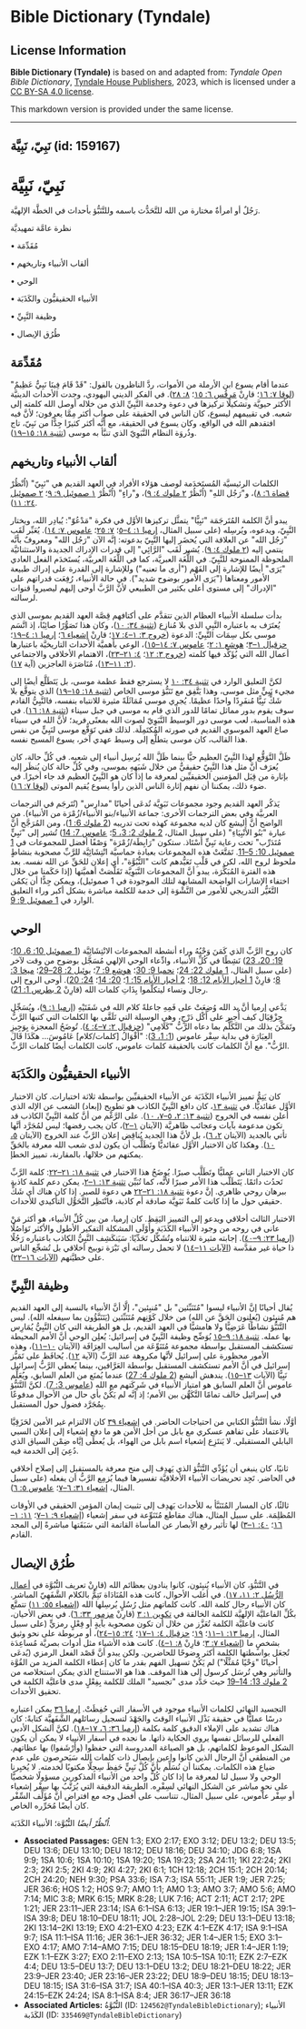 # Bible Dictionary (Tyndale)

## License Information

**Bible Dictionary (Tyndale)** is based on and adapted from: _Tyndale Open Bible Dictionary_, [Tyndale House Publishers](https://tyndaleopenresources.com/), 2023, which is licensed under a [CC BY-SA 4.0 license](https://creativecommons.org/licenses/by-sa/4.0/legalcode.en).

This markdown version is provided under the same license.



--------------------------------

## نَبِيّ، نَبِيَّة (id: 159167)

نَبِيّ، نَبِيَّة
================

رَجُلٌ أو امرأةٌ مختارة من الله للتَّحَدُّث باسمه وللتَّنَبُّؤ بأحداث في الخطَّة الإلهيَّة.

نظرة عامَّة تمهيديَّة

• مُقَدِّمَة

• ألقاب الأنبياء وتاريخهم

• الوحي

• الأنبياء الحقيقيُّون والكَذَبَة

• وظيفة النَّبِيِّ

• طُرُق الإيصال

مُقَدِّمَة
----------

عندما أقام يسوع ابن الأرملة من الأموات، ردَّ الناظرون بالقول: "قَدْ قَامَ فِينَا نَبِيٌّ عَظِيمٌ" ([لوقا ٧: ١٦](https://ref.ly/Luke7:16)؛ قارِنْ [مَرقُس ٦: ١٥](https://ref.ly/Mark6:15)؛ [٨: ٢٨](https://ref.ly/Mark8:28)). في الفكر الديني اليهودي، وجدت الأحداث الدينيَّة الأكثر حيويَّة وتشكيلًا تركيزها في دعوة وخدمة النَّبِيِّ الذي من خلاله أوصل الله كلمته إلى شعبه. في تقييمهم ليسوع، كان الناس في الحقيقة على صواب أكثر مِمَّا يعرفون؛ لأنَّ فيه افتقدهم الله في الواقع، وكان يسوع في الحقيقة، مع أنَّه أكثر كثيرًا جِدًّا من نَبِيّ، تاج وذُروَة النظام النَّبَوِيّ الذي تنبَّأ به موسى ([تثنية ١٨: ١٥–١٩](https://ref.ly/Deut18:15-Deut18:19)).

ألقاب الأنبياء وتاريخهم
-----------------------

الكلمات الرئيسيَّة المُستَخدَمة لوصف هؤلاء الأفراد في العهد القديم هي "نَبِيّ" (اُنْظُرْ [قضاة ٦: ٨](https://ref.ly/Judg6:8))، و"رَجُل اللهِ" (اُنْظُرْ [٢ ملوك ٤: ٩](https://ref.ly/2Kgs4:9))، و"راءٍ" (اُنْظُرْ [١ صموئيل ٩: ٩](https://ref.ly/1Sam9:9)؛ [٢ صموئيل ٢٤: ١١](https://ref.ly/2Sam24:11)).

يبدو أنَّ الكلمة المُتَرجَمَة "نَبِيًّا" يتمثَّل تركيزها الأوَّل في فكرة "مَدْعُوّ": يُبادِر الله، ويختار النَّبِيّ، ويدعوه، ويُرسِله (على سبيل المثال، [إرميا ١: ٤–٥](https://ref.ly/Jer1:4-Jer1:5)؛ [٧: ٢٥](https://ref.ly/Jer7:25)؛ [عاموس ٧: ١٤](https://ref.ly/Amos7:14)). يُعَبِّر لَقَب "رَجُل الله" عن العلاقة التي يُحضَر إليها النَّبِيّ بدعوته: إنَّه الآن "رَجُل الله" ومعروفٌ بأنَّه ينتمي إليه ([٢ ملوك ٤: ٩](https://ref.ly/2Kgs4:9)). يُشير لَقَب "الرَّائِي" إلى قدرات الإدراك الجديدة والاستثنائيَّة الملحوظة الممنوحة للنَّبِيّ. في اللُّغَة العبريَّة، كما في اللُّغَة العربيَّة، يُستَخدَم الفعل العادي "يَرَى" أيضًا للإشارة إلى الفَهْم ("أرى ما تعنيه") وللإشارة إلى القدرة على إدراك طبيعة الأمور ومعناها ("يَرَى الأمور بوضوح شديد"). في حالة الأنبياء، رُفِعَت قدراتهم على "الإدراك" إلى مستوى أعلى بكثير من الطبيعي لأنَّ الرَّبَّ أوحى إليهم ليصيروا قنوات لرسالته.

بدأت سلسلة الأنبياء العظام الذين تتقدَّم على أكتافهم قِصَّة العهد القديم بموسى الذي يُعتَرَف به باعتباره النَّبِي الذي بلا مُنازِع ([تثنية ٣٤: ١٠](https://ref.ly/Deut34:10))، وكان هذا تَصَوُّرًا صائِبًا، إذ اتَّسَم موسى بكل سِمَات النَّبِيِّ: الدعوة ([خروج ٣: ١–٤: ١٧](https://ref.ly/Exod3:1-Exod4:17)؛ قارِنْ [إشعياء ٦](https://ref.ly/Isa6:1-Isa6:13)؛ [إرميا ١: ٤–١٩](https://ref.ly/Jer1:4-Jer1:19)؛ [حزقيال ١–٣](https://ref.ly/Ezek1:1-Ezek3:27)؛ [هوشع ١: ٢](https://ref.ly/Hos1:2)؛ [عاموس ٧: ١٤–١٥](https://ref.ly/Amos7:14-Amos7:15))، الوعي بأهميَّة الأحداث التاريخيَّة باعتبارها أعمال الله التي يُؤَكِّد فيها كلمته ([خروج ٣: ١٢](https://ref.ly/Exod3:12)؛ [٤: ٢١–٢٣](https://ref.ly/Exod4:21-Exod4:23))، الاهتمام الأخلاقي والاجتماعي ([٢: ١١–١٣](https://ref.ly/Exod2:11-Exod2:13))، مُنَاصَرَة العاجزين (آية [١٧](https://ref.ly/Exod2:17)).

لكنَّ التعليق الوارد في [تثنية ٣٤: ١٠](https://ref.ly/Deut34:10) لا يسترجع فقط عظمة موسى، بل يَتَطَلَّع أيضًا إلى مجيء نَبِيٍّ مثل موسى، وهذا يَتَّفِق مع تَنَبُّؤ موسى الخاص ([تثنية ١٨: ١٥–١٩](https://ref.ly/Deut18:15-Deut18:19)) الذي يتوقَّع بلا شَكٍّ نَبِيًّا مُنفَرِدًا واحدًا عظيمًا. يُجرِي موسى مُمَاثَلَةً مثيرة للانتباه بنفسه، فالنَّبِيُّ القادم سوف يقوم بدور مماثل تمامًا للدور الذي قام به موسى في جبل سيناء ([تثنية ١٨: ١٦](https://ref.ly/Deut18:16)). في هذه المناسبة، لعب موسى دور الوسيط النَّبَوِيّ لصوت الله بمعنًى فريد؛ لأنَّ الله في سيناء صاغ العهد الموسوي القديم في صورته المُكتَمِلَة. لذلك ففي تَوَقُّع موسى لنَبِيٍّ من نفس هذا القالب، كان موسى يتطلَّع إلى وسيط عهدي آخر، يسوع المسيح نفسه.

ظَلَّ التَّوَقُّع لهذا النَّبِيّ العظيم حيًّا بينما ظَلَّ الله يُرسِل أنبياء إلى شعبه. في كُلِّ حالة، كان يُعرَف أنَّ مثل هذا النَّبِيّ حقيقيٌّ من خلال شَبَهِهِ بموسى، وفي كُلِّ حالة كان يُنظَر إليه بإثارة من قِبَل المؤمنين الحقيقيِّين لمعرفة ما إذا كان هو النَّبِيّ العظيم قد جاء أخيرًا. في ضوء ذلك، يمكننا أن نفهم إثارة الناس الذين رأوا يسوع يُقيم الموتى ([لوقا ٧: ١٦](https://ref.ly/Luke7:16)).

يَذكُر العهد القديم وجود مجموعات نَبَوِيَّة تُدعَى أحيانًا "مدارس" (تُتَرجَم في الترجمات العربيَّة وفي بعض الترجمات الأخرى: جماعة الأنبياء/بنو الأنبياء/زُمْرَة من الأنبياء). من الواضح أنَّ أليشع كان لديه مجموعة كهذه تحت تدريبه ([2 ملوك 6: 1](https://ref.ly/2Kgs6:1))، ومن المُرَجَّح أنَّ عبارة "بَنُو الأَنْبِيَاءِ" (على سبيل المثال، [2 ملوك 2: 3، 5](https://ref.ly/2Kgs2:3)؛ [عاموس 7: 14](https://ref.ly/Amos7:14)) تُشير إلى "نَبِيٍّ مُتَدَرِّب" تحت رعاية نَبِيٍّ أُسْتَاذ. ستكون "رَابِطَة/زُمْرَة" وَصْفًا أفضل للمجموعات في [1 صموئيل 10: 5–11](https://ref.ly/1Sam10:5-1Sam10:11). تَمَتَّعَتْ هذه المجموعات بعبادة حماسيَّة انْتِشَائِيَّة للرَّبِّ مصحوبة بنشاطٍ ملحوظ لروح الله، لكن في قَلْبِ تَعَبُّدهم كانت "النُّبُوَّة"، أي إعلان للحَقِّ عن الله نفسه. بعد هذه الفترة المُبَكِّرَة، يبدو أنَّ المجموعات النَّبَوِيَّة تَقَلَّصَتْ أهميَّتها (إذا حَكَمنا من خلال اختفاء الإشارات الواضحة المشابهة لتلك الموجودة في 1 صموئيل)، ويمكن جِدًّا أن يَكمُن التَّغَيُّر التدريجي للأمور من النَّشْوَة إلى خدمة للكلمة مباشرة بشكل أكبر وراء التعليق الوارد في [1 صموئيل 9: 9](https://ref.ly/1Sam9:9).

الوحي
-----

كان روح الرَّبِّ الذي كَمَنَ وَحْيُهُ وراء أنشطة المجموعات الانْتِشَائِيَّة ([1 صموئيل 10: 6، 10](https://ref.ly/1Sam10:6)؛ [19: 20، 23](https://ref.ly/1Sam19:20)) نَشِطًا في كُلِّ الأنبياء، وادِّعاء الوحي الإلهي مُسَجَّل بوضوح من وقت لآخر (على سبيل المثال، [1 ملوك 22: 24](https://ref.ly/1Kgs22:24)؛ [نحميا 9: 30](https://ref.ly/Neh9:30)؛ [هوشع 9: 7](https://ref.ly/Hos9:7)؛ [يوئيل 2: 28–29](https://ref.ly/Joel2:28-Joel2:29)؛ [ميخا 3: 8](https://ref.ly/Mic3:8)؛ قارِنْ [1 أخبار الأيام 12: 18](https://ref.ly/1Chr12:18)؛ [2 أخبار الأيام 15: 1](https://ref.ly/2Chr15:1)؛ [20: 14](https://ref.ly/2Chr20:14)؛ [24: 20](https://ref.ly/2Chr24:20)). أوحى الروح إلى رجال ونساء ليتكلَّموا بِذَاتِ كلمات الله (قارِنْ [2 بطرس 1: 21](https://ref.ly/2Pet1:21)).

يَدَّعي إرميا أنَّ يد الله وُضِعَتْ على فَمِهِ جاعلةً كلام الله في شَفَتَيْهِ ([إرميا ١: ٩](https://ref.ly/Jer1:9))، ويُسَجِّل حِزْقِيَال كيف أُجبِر على أَكْل دَرْجٍ، وهي الوسيلة التي تَلَقَّى بها الكلمات التي كتبها الرَّبُّ وتَمَكَّنَ بذلك من التَّكَلُّم بما دعاه الرَّبُّ "كَلَامِي" ([حزقيال ٢: ٧–٤: ٤](https://ref.ly/Ezek2:7-Ezek4:4)). تُوضَحُ المعجزة بِوَجِيزِ العِبَارَة في بداية سِفْر عاموس ([1: 1، 3](https://ref.ly/Amos1:1)): "أَقْوَالُ \[كلمات/كلام] عَامُوسَ... هكَذَا قَالَ الرَّبُّ". مع أنَّ الكلمات كانت بالحقيقة كلمات عاموس، كانت الكلمات أيضًا كلمات الرَّبِّ.

الأنبياء الحقيقيُّون والكَذَبَة
-------------------------------

كان يَتِمُّ تمييز الأنبياء الكَذَبَة عن الأنبياء الحقيقيِّين بواسطة ثلاثة اختبارات. كان الاختبار الأوَّل عقائديًّا. في [تثنية ١٣](https://ref.ly/Deut13:1-Deut13:18)، كان دافع النَّبِيِّ الكاذب هو تطويح (إبعاد) الشعب عن الإله الذي أعلن نفسه في الخروج ([تثنية ١٣: ٢، ٥–٧، ١٠](https://ref.ly/Deut13:2)). على الرَّغْم من أنَّ كلمة النَّبِيِّ الكاذب قد تكون مدعومة بآيات وعجائب ظاهريَّة (الآيتان [١–٢](https://ref.ly/Deut13:1-Deut13:2))، كان يجب رفضها؛ ليس لمُجَرَّد أنَّها تأتي بالجديد (الآيتان [٢، ٦](https://ref.ly/Deut13:2))، بل لأنَّ هذا الجديد يُناقِض إعلان الرَّبِّ عند الخروج (الآيتان [٥، ١٠](https://ref.ly/Deut13:5)). وهكذا كان الاختبار الأوَّل عقائديًّا وتَطَلَّب أن يكون لدى شعب الله معرفة بالحَقِّ يمكنهم من خلالها، بالمقارنة، تمييز الخطإ.

كان الاختبار الثاني عمليًّا وتَطَلَّب صبرًا. يُوضَحُ هذا الاختبار في [تثنية ١٨: ٢١–٢٢](https://ref.ly/Deut18:21-Deut18:22): كلمة الرَّبِّ تَحدُث دائمًا. يَتَطَلَّب هذا الأمر صبرًا لأنَّه، كما تُبَيِّن [تثنية ١٣: ١–٢](https://ref.ly/Deut13:1-Deut13:2)، يمكن دعم كلمة كاذبة ببرهان روحي ظاهري. إنَّ دعوة [تثنية ١٨: ٢١–٢٢](https://ref.ly/Deut18:21-Deut18:22) هي دعوة للصبر. إذا كان هناك أي شَكٍّ حقيقي حول ما إذا كانت كلمةٌ نَبَوِيَّة صادقة أم كاذبة، فانْتَظِر التَّحَوُّل التأكيدي للأحداث.

الاختبار الثالث أخلاقي ويدعو إلى التمييز اليَقِظ. كان إرميا، من بين كُلِّ الأنبياء، هو أكثر مَنْ عانى في روحه من وجود الأنبياء الكَذَبَة وأَوْلَى المشكلة التفكير الأطول والأكثر تَوَاصُلًا ([إرميا ٢٣: ٩–٤٠](https://ref.ly/Jer23:9-Jer23:40)). إجابته مثيرة للانتباه وتُشَكِّل تَحَدِّيًا: سَيَنكَشِف النَّبِيُّ الكاذب باعتباره رَجُلًا ذا حياة غير مقدَّسة ([الآيات ١١–١٤](https://ref.ly/Jer23:11-Jer23:14)) لا تحمل رسالته أي نَبْرَة توبيخ أخلاقي بل تُشجِّع الناس على خطيَّتهم ([الآيات ١٦–٢٢](https://ref.ly/Jer23:16-Jer23:22)).

وظيفة النَّبِيِّ
----------------

يُقال أحيانًا إنَّ الأنبياء ليسوا "مُتَنَبِّئين" بل "مُنبِئين"، إلَّا أنَّ الأنبياء بالنسبة إلى العهد القديم هم مُنبِئون (يُعلِنون الحَقَّ عن الله) من خلال كَوْنِهم مُتَنَبِّئين (يَتَنَبَّؤُون بما سيفعله الله). ليس التَّنَبُّؤ نشاطًا عَرَضِيًّا ولا هامشيًّا في العهد القديم، بل هو الطريقة التي كان النَّبِيُّ يُمَارِس بها عمله. [تثنية ١٨: ٩–١٥](https://ref.ly/Deut18:9-Deut18:15) يُوَضِّح وظيفة النَّبِيِّ في إسرائيل: يُعلِن الوحي أنَّ الأمم المحيطة تستكشف المستقبل بواسطة مجموعة مُتَنَوِّعَة من أساليب العِرَافَة (الآيتان [١٠–١١](https://ref.ly/Deut18:10-Deut18:11))، وهذه الأمور محظورة على إسرائيل لأنَّها مكروهة عند الرَّبِّ (الآية [١٢](https://ref.ly/Deut18:12)). يُحافَظ على تَمَيُّز إسرائيل في أنَّ الأمم تستكشف المستقبل بواسطة العَرَّافين، بينما يُعطي الرَّبُّ إسرائيل نَبِيًّا (الآيات [١٣–١٥](https://ref.ly/Deut18:13-Deut18:15)). يندهش أليشع ([2 ملوك 4: 27](https://ref.ly/2Kgs4:27)) عندما يُمنَع من العلم السابق، ويُعَلِّم عاموس أنَّ العلم السابق هو امتياز الأنبياء في شَرِكَتهم مع الله ([عاموس 3: 7](https://ref.ly/Amos3:7)). لكنَّ التَّنَبُّؤ في إسرائيل خالف تمامًا التَّكَهُّن بين الأمم؛ إذ إنَّه لم يَكُنْ بأي حال من الأحوال مدفوعًا بِمُجَرَّد فضول حول المستقبل.

أوَّلًا، نشأ التَّنَبُّؤ الكتابي من احتياجات الحاضر. في [إشعياء ٣٩](https://ref.ly/Isa39:1-Isa39:8) كان الالتزام غير الأمين لحَزَقِيَّا بالاعتماد على تفاهم عسكري مع بابل من أجل الأمن هو ما دفع إشعياء إلى إعلان السبي البابلي المستقبلي. لا يَنتَزِع إشعياء اسم بابل من الهواء، بل يُعطَى إيَّاه ضِمْن السياق الذي دُعِيَ إلى الخدمة فيه.

ثانيًا، كان ينبغي أن يُؤَدِّي التَّنَبُّؤ الذي يَهدِف إلى منح معرفة بالمستقبل إلى إصلاح أخلاقي في الحاضر. تَجِد تحريضات الأنبياء الأخلاقيَّة تفسيرها فيما يُزمِع الرَّبُّ أن يفعله (على سبيل المثال، [إشعياء ٣١: ٦–٧](https://ref.ly/Isa31:6-Isa31:7)؛ [عاموس ٥: ٦](https://ref.ly/Amos5:6)).

ثالثًا، كان المسار المُتَنَبَّأ به للأحداث يَهدِف إلى تثبيت إيمان المؤمن الحقيقي في الأوقات المُظلِمَة. على سبيل المثال، هناك مقاطع مُتَنَوِّعة في سفر إشعياء ([إشعياء ٩: ١–٧](https://ref.ly/Isa9:1-Isa9:7)؛ [١١: ١–١٦](https://ref.ly/Isa11:1-Isa11:16)؛ [٤٠: ١–٣](https://ref.ly/Isa40:1-Isa40:3)) لها تأثير رفع الأبصار عن المأساة القاتمة التي سَبَقَتها مباشرةً إلى المجد القادم.

طُرُق الإيصال
-------------

في التَّنَبُّؤ، كان الأنبياء يُنبِئون، كانوا ينادون بعظائم الله (قارِنْ تعريف النُّبُوَّة في [أعمال الرُّسُل ٢: ١١، ١٧](https://ref.ly/Acts2:11)). في أغلب الأحوال، كانت هذه المُنَادَاة تَتِمُّ بالكلام الشَّفَهِيّ المباشر. كان الأنبياء رجال كلمة الله. كانت كلماتهم مثل رُسُلٍ يُرسِلها الله ([إشعياء ٥٥: ١١](https://ref.ly/Isa55:11)) تتمتَّع بكُلِّ الفاعليَّة الإلهيَّة للكلمة الخالقة في [تكوين ١: ٣](https://ref.ly/Gen1:3) (قارِنْ [مزمور ٣٣: ٦](https://ref.ly/Ps33:6)). في بعض الأحيان، كانت فاعليَّة الكلمة تُعَزَّز من خلال أن تكون مصحوبة بآيةٍ أو فِعْلٍ رمزيٍّ (على سبيل المثال، [إرميا ١٣: ١–١١](https://ref.ly/Jer13:1-Jer13:11)؛ [١٩](https://ref.ly/Jer19:1-Jer19:15)؛ [حزقيال ٤: ١–١٧](https://ref.ly/Ezek4:1-Ezek4:17)؛ [٢٤: ١٥–٢٤](https://ref.ly/Ezek24:15-Ezek24:24))، أو مربوطة على نحو وثيق بشخصٍ ما ([إشعياء ٧: ٣](https://ref.ly/Isa7:3)؛ قارِنْ [٨: ١–٤](https://ref.ly/Isa8:1-Isa8:4)). كانت هذه الأشياء مثل أدوات بصريَّة مُساعِدَة تُجعَل بواسطتها الكلمة أكثر وضوحًا للحاضرين. ولكن يبدو أنَّ قَصْد الفعل الرمزي (يُدعَى أحيانًا "وَحْيًا مُمَثَّلًا") لم يَكُنْ تسهيل الفهم بقدر ما كان إعطاء الكلمة المزيد من القُوَّة والتأثير وهي تُرسَل كرسول إلى هذا الموقف. هذا هو الاستنتاج الذي يمكن استخلاصه من [2 ملوك 13: 14–19](https://ref.ly/2Kgs13:14-2Kgs13:19) حيث حَدَّد مدى "تجسيد" الملك للكلمة بِفِعْلٍ مدى فاعليَّة الكلمة في تحقيق الأحداث.

التجسيد النهائي لكلمات الأنبياء موجود في الأسفار التي حُفِظَتْ. [إرميا ٣٦](https://ref.ly/Jer36:1-Jer36:32) يمكن اعتباره درسًا عمليًّا في حقيقة بَذْل الأنبياء الوقتَ والجَهْدَ لتسجيل رسائلهم الشَّفَهِيَّة كتابةً: كان هناك تشديد على الإملاء الدقيق كلمة بكلمة ([إرميا ٣٦: ٦، ١٧–١٨](https://ref.ly/Jer36:6)). لكنَّ الشكل الأدبي الفعلي للرسائل نفسها يروي الحكاية ذاتها. ما نجده في أسفار الأنبياء لا يمكن أن يكون الشكل الموعوظ لكلماتهم، بل هو الصياغة المدروسة التي حفظوا (وأَرْشَفوا) بها عظاتهم. من المنطقي أنَّ الرجال الذين كانوا واعين بإيصال ذات كلمات الله سَيَحرِصون على عدم ضياع هذه الكلمات. يمكننا أن نُسَلِّم بأنَّ كُلَّ نَبِيٍّ حَفِظَ سِجِلًّا مكتوبًا لخدمته. لا يُخبِرنا الوحي ولا سبيل لنا لمعرفة ما إذا كان كُلُّ واحد من الأنبياء المذكورين مسؤولًا شخصيًّا على نحوٍ مباشر عن الشكل النهائي لسِفْرِه. الطريقة الدقيقة التي يُرَتَّبُ بها سِفْر إشعياء أو سِفْر عاموس، على سبيل المثال، تتناسب على أفضل وجه مع افتراض أنَّ مُؤَلِّف السِّفْر كان أيضًا مُحَرِّره الخاص.

*اُنْظُرْ أيضًا* النُّبُوَّة؛ الأنبياء الكَذَبَة.

* **Associated Passages:** GEN 1:3; EXO 2:17; EXO 3:12; DEU 13:2; DEU 13:5; DEU 13:6; DEU 13:10; DEU 18:12; DEU 18:16; DEU 34:10; JDG 6:8; 1SA 9:9; 1SA 10:6; 1SA 10:10; 1SA 19:20; 1SA 19:23; 2SA 24:11; 1KI 22:24; 2KI 2:3; 2KI 2:5; 2KI 4:9; 2KI 4:27; 2KI 6:1; 1CH 12:18; 2CH 15:1; 2CH 20:14; 2CH 24:20; NEH 9:30; PSA 33:6; ISA 7:3; ISA 55:11; JER 1:9; JER 7:25; JER 36:6; HOS 1:2; HOS 9:7; AMO 1:1; AMO 1:3; AMO 3:7; AMO 5:6; AMO 7:14; MIC 3:8; MRK 6:15; MRK 8:28; LUK 7:16; ACT 2:11; ACT 2:17; 2PE 1:21; JER 23:11–JER 23:14; ISA 6:1–ISA 6:13; JER 19:1–JER 19:15; ISA 39:1–ISA 39:8; DEU 18:10–DEU 18:11; JOL 2:28–JOL 2:29; DEU 13:1–DEU 13:18; 2KI 13:14–2KI 13:19; EXO 4:21–EXO 4:23; EZK 4:1–EZK 4:17; ISA 9:1–ISA 9:7; ISA 11:1–ISA 11:16; JER 36:1–JER 36:32; JER 1:4–JER 1:5; EXO 3:1–EXO 4:17; AMO 7:14–AMO 7:15; DEU 18:15–DEU 18:19; JER 1:4–JER 1:19; EZK 1:1–EZK 3:27; EXO 2:11–EXO 2:13; 1SA 10:5–1SA 10:11; EZK 2:7–EZK 4:4; DEU 13:5–DEU 13:7; DEU 13:1–DEU 13:2; DEU 18:21–DEU 18:22; JER 23:9–JER 23:40; JER 23:16–JER 23:22; DEU 18:9–DEU 18:15; DEU 18:13–DEU 18:15; ISA 31:6–ISA 31:7; ISA 40:1–ISA 40:3; JER 13:1–JER 13:11; EZK 24:15–EZK 24:24; ISA 8:1–ISA 8:4; JER 36:17–JER 36:18
* **Associated Articles:** النُّبُوَّةُ (ID: `124562@TyndaleBibleDictionary`); الأنبياء الكَذَبة (ID: `335469@TyndaleBibleDictionary`)

